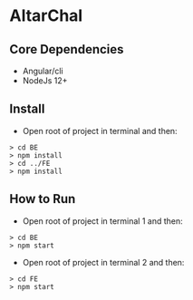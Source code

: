 # AltarChal

## Core Dependencies
* Angular/cli
* NodeJs 12+

## Install
* Open root of project in terminal and then:
```
> cd BE
> npm install
> cd ../FE
> npm install
```

## How to Run

* Open root of project in terminal 1 and then:
```
> cd BE
> npm start
```

* Open root of project in terminal 2 and then:
```
> cd FE
> npm start
```
